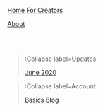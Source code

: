 [Home](/)
[For Creators](/creators)

[About](/about)

<br>
<br>

> :Collapse label=Updates
>
> [June 2020](/updates/update-1)

> :Collapse label=Account
>
> [Basics](/account/basics)
> [Blog](/account/blog)


